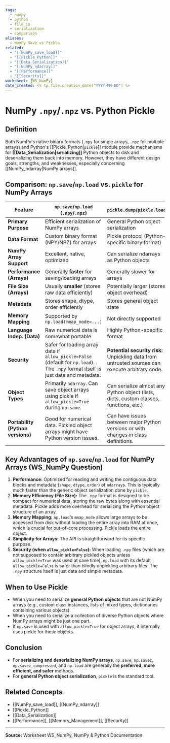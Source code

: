 ```yaml
---
tags:
  - numpy
  - python
  - file_io
  - serialization
  - comparison
aliases:
  - NumPy Save vs Pickle
related:
  - "[[NumPy_save_load]]"
  - "[[Pickle_Python]]"
  - "[[Data_Serialization]]"
  - "[[NumPy_ndarray]]"
  - "[[Performance]]"
  - "[[Security]]"
worksheet: [WS_NumPy]
date_created: <% tp.file.creation_date("YYYY-MM-DD") %>
---
```

# NumPy `.npy`/`.npz` vs. Python Pickle

## Definition

Both NumPy's native binary formats (`.npy` for single arrays, `.npz` for multiple arrays) and Python's [[Pickle_Python|`pickle`]] module provide mechanisms for **[[Data_Serialization|serializing]]** Python objects to disk and deserializing them back into memory. However, they have different design goals, strengths, and weaknesses, especially concerning [[NumPy_ndarray|NumPy arrays]].

## Comparison: `np.save`/`np.load` vs. `pickle` for NumPy Arrays


| Feature                           | `np.save`/`np.load` (`.npy`/`.npz`)                                                                                               | `pickle.dump`/`pickle.load`                                                                     |
| --------------------------------- | --------------------------------------------------------------------------------------------------------------------------------- | ----------------------------------------------------------------------------------------------- |
| **Primary Purpose**               | Efficient serialization of NumPy arrays                                                                                           | General Python object serialization                                                             |
| **Data Format**                   | Custom binary format (NPY/NPZ) for arrays                                                                                         | Pickle protocol (Python-specific binary format)                                                 |
| **NumPy Array Support**           | Excellent, native, optimized                                                                                                      | Can serialize ndarrays as Python objects                                                        |
| **Performance (Arrays)**          | Generally **faster** for saving/loading arrays                                                                                    | Generally slower for arrays                                                                     |
| **File Size (Arrays)**            | Usually **smaller** (stores raw data efficiently)                                                                                 | Potentially larger (stores object overhead)                                                     |
| **Metadata**                      | Stores shape, dtype, order efficiently                                                                                            | Stores general object state                                                                     |
| **Memory Mapping**                | Supported by `np.load(mmap_mode=...)`                                                                                             | Not directly supported                                                                          |
| **Language Indep. (Data)**        | Raw numerical data is somewhat portable                                                                                           | Highly Python-specific format                                                                   |
| **Security**                      | Safer for loading array data if `allow_pickle=False` (default for `np.load`). The `.npy` format itself is just data and metadata. | **Potential security risk:** Unpickling data from untrusted sources can execute arbitrary code. |
| **Object Types**                  | Primarily `ndarray`. Can save object arrays using pickle if `allow_pickle=True` during `np.save`.                                 | Can serialize almost any Python object (lists, dicts, custom classes, functions, etc.)          |
| **Portability (Python versions)** | Good for numerical data. Pickled object arrays might have Python version issues.                                                  | Can have issues between major Python versions or with changes in class definitions.             |


## Key Advantages of `np.save`/`np.load` for NumPy Arrays (WS_NumPy Question)

1.  **Performance:** Optimized for reading and writing the contiguous data blocks and metadata (`shape`, `dtype`, `order`) of `ndarray`s. This is typically much faster than the generic object serialization done by `pickle`.
2.  **Memory Efficiency (File Size):** The `.npy` format is designed to be compact for numerical data, storing the raw bytes along with essential metadata. Pickle adds more overhead for serializing the Python object structure of an array.
3.  **Memory Mapping:** `np.load`'s `mmap_mode` allows large arrays to be accessed from disk without loading the entire array into RAM at once, which is crucial for out-of-core processing. Pickle loads the entire object.
4.  **Simplicity for Arrays:** The API is straightforward for its specific purpose.
5.  **Security (when `allow_pickle=False`):** When loading `.npy` files (which are not supposed to contain arbitrary pickled objects unless `allow_pickle=True` was used at save time), `np.load` with its default `allow_pickle=False` is safer than blindly unpickling arbitrary files. The `.npy` structure itself is just data and simple metadata.

## When to Use Pickle

- When you need to serialize **general Python objects** that are not NumPy arrays (e.g., custom class instances, lists of mixed types, dictionaries containing various objects).
- When you need to serialize a collection of diverse Python objects where NumPy arrays might be just one part.
- If `np.save` is used with `allow_pickle=True` for object arrays, it internally uses pickle for those objects.

## Conclusion

- For **serializing and deserializing NumPy arrays**, `np.save`, `np.savez`, `np.savez_compressed`, and `np.load` are generally the **preferred, more efficient, and safer** methods.
- For **general Python object serialization**, `pickle` is the standard tool.

## Related Concepts
- [[NumPy_save_load]], [[NumPy_ndarray]]
- [[Pickle_Python]]
- [[Data_Serialization]]
- [[Performance]], [[Memory_Management]], [[Security]]

---
**Source:** Worksheet WS_NumPy, NumPy & Python Documentation